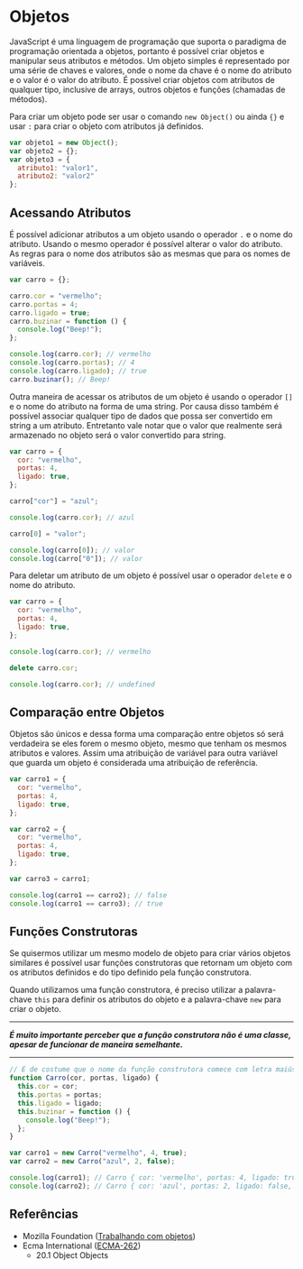 # Objetos

JavaScript é uma linguagem de programação que suporta o paradigma de programação
orientada a objetos, portanto é possível criar objetos e manipular seus
atributos e métodos. Um objeto simples é representado por uma série de chaves e
valores, onde o nome da chave é o nome do atributo e o valor é o valor do
atributo. É possível criar objetos com atributos de qualquer tipo, inclusive de
arrays, outros objetos e funções (chamadas de métodos).

Para criar um objeto pode ser usar o comando `new Object()` ou ainda `{}` e usar
`:` para criar o objeto com atributos já definidos.

```javascript
var objeto1 = new Object();
var objeto2 = {};
var objeto3 = {
  atributo1: "valor1",
  atributo2: "valor2"
};
```

## Acessando Atributos

É possível adicionar atributos a um objeto usando o operador `.` e o nome do
atributo. Usando o mesmo operador é possível alterar o valor do atributo. As
regras para o nome dos atributos são as mesmas que para os nomes de variáveis.

```javascript
var carro = {};

carro.cor = "vermelho";
carro.portas = 4;
carro.ligado = true;
carro.buzinar = function () {
  console.log("Beep!");
};

console.log(carro.cor); // vermelho
console.log(carro.portas); // 4
console.log(carro.ligado); // true
carro.buzinar(); // Beep!
```

Outra maneira de acessar os atributos de um objeto é usando o operador `[]` e o
nome do atributo na forma de uma string. Por causa disso também é possível
associar qualquer tipo de dados que possa ser convertido em string a um
atributo. Entretanto vale notar que o valor que realmente será armazenado no
objeto será o valor convertido para string.

```javascript
var carro = {
  cor: "vermelho",
  portas: 4,
  ligado: true,
};

carro["cor"] = "azul";

console.log(carro.cor); // azul

carro[0] = "valor";

console.log(carro[0]); // valor
console.log(carro["0"]); // valor
```

Para deletar um atributo de um objeto é possível usar o operador `delete` e o
nome do atributo.

```javascript
var carro = {
  cor: "vermelho",
  portas: 4,
  ligado: true,
};

console.log(carro.cor); // vermelho

delete carro.cor;

console.log(carro.cor); // undefined
```

## Comparação entre Objetos

Objetos são únicos e dessa forma uma comparação entre objetos só será verdadeira
se eles forem o mesmo objeto, mesmo que tenham os mesmos atributos e valores.
Assim uma atribuição de variável para outra variável que guarda um objeto é
considerada uma atribuição de referência.

```javascript
var carro1 = {
  cor: "vermelho",
  portas: 4,
  ligado: true,
};

var carro2 = {
  cor: "vermelho",
  portas: 4,
  ligado: true,
};

var carro3 = carro1;

console.log(carro1 == carro2); // false
console.log(carro1 == carro3); // true
```

## Funções Construtoras

Se quisermos utilizar um mesmo modelo de objeto para criar vários objetos
similares é possível usar funções construtoras que retornam um objeto com os
atributos definidos e do tipo definido pela função construtora.

Quando utilizamos uma função construtora, é preciso utilizar a palavra-chave
`this` para definir os atributos do objeto e a palavra-chave `new` para criar o
objeto.

***

_**É muito importante perceber que a função construtora não é uma classe, apesar de funcionar de maneira semelhante.**_

***

```javascript
// É de costume que o nome da função construtora comece com letra maiúscula
function Carro(cor, portas, ligado) {
  this.cor = cor;
  this.portas = portas;
  this.ligado = ligado;
  this.buzinar = function () {
    console.log("Beep!");
  };
}

var carro1 = new Carro("vermelho", 4, true);
var carro2 = new Carro("azul", 2, false);

console.log(carro1); // Carro { cor: 'vermelho', portas: 4, ligado: true, buzinar: [Function] }
console.log(carro2); // Carro { cor: 'azul', portas: 2, ligado: false, buzinar: [Function] }
```

## Referências

- Mozilla Foundation
  ([Trabalhando com objetos](https://developer.mozilla.org/pt-BR/docs/Web/JavaScript/Guide/Trabalhando_com_objetos))
- Ecma International ([ECMA-262](https://tc39.es/ecma262))
  - 20.1 Object Objects
